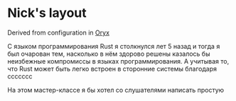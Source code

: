 # Nick's layout

Derived from configuration in 
[Oryx](https://configure.zsa.io/moonlander/layouts/gqXJ4/latest/0)


С языком программирования Rust я столкнулся лет 5 назад и тогда
я был очарован тем, насколько в нём здорово решены казалось бы неизбежные компромиссы в языках программирования.
А учитывая то, что Rust может быть легко встроен в сторонние системы благодаря ссссссс

На этом мастер-классе я бы хотел со слушателями написать простую 

